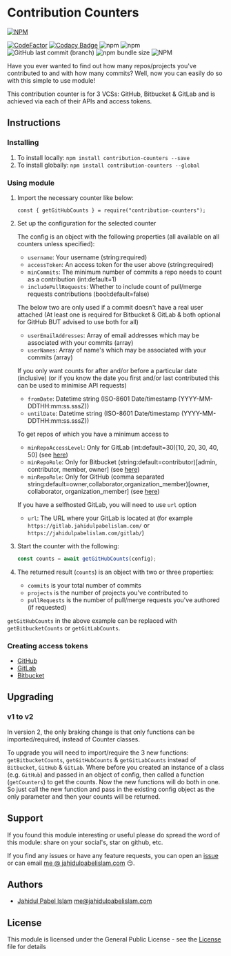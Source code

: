 # Contribution Counters

[![NPM](https://nodei.co/npm/contribution-counters.png?downloads=true&downloadRank=true&stars=true)](https://npmjs.org/package/contribution-counters)

[![CodeFactor](https://www.codefactor.io/repository/github/jahidulpabelislam/contribution-counters/badge?style=flat-square)](https://www.codefactor.io/repository/github/jahidulpabelislam/contribution-counters)
[![Codacy Badge](https://app.codacy.com/project/badge/Grade/f0650e656bae4ca1ba9e9c2809b77991)](https://www.codacy.com/gh/jahidulpabelislam/contribution-counters/dashboard?utm_source=github.com&amp;utm_medium=referral&amp;utm_content=jahidulpabelislam/contribution-counters&amp;utm_campaign=Badge_Grade)
![npm](https://img.shields.io/npm/v/contribution-counters.svg)
![npm](https://img.shields.io/npm/dm/contribution-counters.svg)
![GitHub last commit (branch)](https://img.shields.io/github/last-commit/jahidulpabelislam/contribution-counters/2.x.svg?label=last%20activity)
![npm bundle size](https://img.shields.io/bundlephobia/min/contribution-counters.svg)
![NPM](https://img.shields.io/npm/l/contribution-counters.svg)

Have you ever wanted to find out how many repos/projects you've contributed to and with how many commits?
Well, now you can easily do so with this simple to use module!

This contribution counter is for 3 VCSs: GitHub, Bitbucket &amp; GitLab and is achieved via each of their APIs and access tokens.

## Instructions

### Installing

1. To install locally: `npm install contribution-counters --save`
2. To install globally: `npm install contribution-counters --global`

### Using module

1. Import the necessary counter like below:

   `const { getGitHubCounts } = require("contribution-counters");`

2. Set up the configuration for the selected counter

   The config is an object with the following properties (all available on all counters unless specified):

    - `username`: Your username (string:required)
    - `accessToken`: An access token for the user above (string:required)
    - `minCommits`: The minimum number of commits a repo needs to count as a contribution (int:default=1)
    - `includePullRequests`: Whether to include count of pull/merge requests contributions (bool:default=false)

   The below two are only used if a commit doesn't have a real user attached (At least one is required for Bitbucket & GitLab & both optional for GitHub BUT advised to use both for all)

    - `userEmailAddresses`: Array of email addresses which may be associated with your commits (array)
    - `userNames`: Array of name's which may be associated with your commits (array)

   If you only want counts for after and/or before a particular date (inclusive) (or if you know the date you first and/or last contributed this can be used to minimise API requests)

    - `fromDate`: Datetime string (ISO-8601 Date/timestamp (YYYY-MM-DDTHH:mm:ss.sssZ))
    - `untilDate`: Datetime string (ISO-8601 Date/timestamp (YYYY-MM-DDTHH:mm:ss.sssZ))

   To get repos of which you have a minimum access to

    - `minRepoAccessLevel`: Only for GitLab (int:default=30)\[10, 20, 30, 40, 50] (see [here](https://docs.gitlab.com/ee/api/members.html))
    - `minRepoRole`: Only for Bitbucket (string:default=contributor)\[admin, contributor, member, owner] (see [here](https://developer.atlassian.com/bitbucket/api/2/reference/resource/repositories/%7Busername%7D))
    - `minRepoRole`: Only for GitHub (comma separated string:default=owner,collaborator,organization_member)\[owner, collaborator, organization_member] (see [here](https://developer.github.com/v3/repos/#parameters))

   If you have a selfhosted GitLab, you will need to use `url` option

    - `url`: The URL where your GitLab is located at (for example `https://gitlab.jahidulpabelislam.com/` or `https://jahidulpabelislam.com/gitlab/`)

3. Start the counter with the following:

   ```javascript
   const counts = await getGitHubCounts(config);
   ```

4. The returned result (`counts`) is an object with two or three properties:

    - `commits` is your total number of commits
    - `projects` is the number of projects you've contributed to
    - `pullRequests` is the number of pull/merge requests you've authored (if requested)

`getGitHubCounts` in the above example can be replaced with `getBitbucketCounts` or `getGitLabCounts`.

### Creating access tokens

- [GitHub](https://help.github.com/en/articles/creating-a-personal-access-token-for-the-command-line)
- [GitLab](https://docs.gitlab.com/ee/user/profile/personal_access_tokens.html#creating-a-personal-access-token)
- [Bitbucket](https://confluence.atlassian.com/bitbucketserver/personal-access-tokens-939515499.html)

## Upgrading

### v1 to v2

In version 2, the only braking change is that only functions can be imported/required, instead of Counter classes.

To upgrade you will need to import/require the 3 new functions: `getBitbucketCounts`, `getGitHubCounts` &amp; `getGitLabCounts` instead of `Bitbucket`, `GitHub` &amp; `GitLab`.
Where before you created an instance of a class (e.g. `GitHub`) and passed in an object of config, then called a function (`getCounters`) to get the counts.
Now the new functions will do both in one. So just call the new function and pass in the existing config object as the only parameter and then your counts will be returned.

## Support

If you found this module interesting or useful please do spread the word of this module: share on your social's, star on github, etc.

If you find any issues or have any feature requests, you can open an [issue](https://github.com/jahidulpabelislam/contribution-counters/issues) or can email [me @ jahidulpabelislam.com](mailto:me@jahidulpabelislam.com) :smirk:.

## Authors

- [Jahidul Pabel Islam](https://jahidulpabelislam.com/) [<me@jahidulpabelislam.com>](mailto:me@jahidulpabelislam.com)

## License

This module is licensed under the General Public License - see the [License](LICENSE.md) file for details
